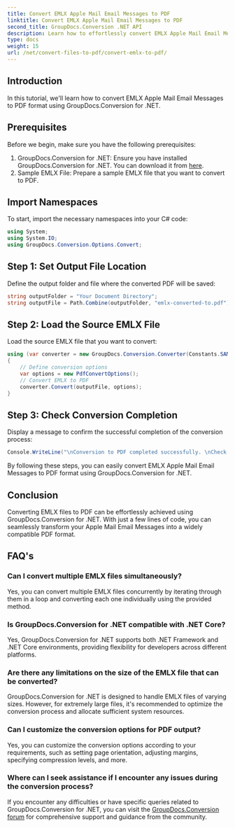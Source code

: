 ```yaml
---
title: Convert EMLX Apple Mail Email Messages to PDF
linktitle: Convert EMLX Apple Mail Email Messages to PDF
second_title: GroupDocs.Conversion .NET API
description: Learn how to effortlessly convert EMLX Apple Mail Email Messages to PDF using GroupDocs.Conversion for .NET. Simplify your document management tasks.
type: docs
weight: 15
url: /net/convert-files-to-pdf/convert-emlx-to-pdf/
---
```

## Introduction
In this tutorial, we'll learn how to convert EMLX Apple Mail Email Messages to PDF format using GroupDocs.Conversion for .NET.
## Prerequisites
Before we begin, make sure you have the following prerequisites:
1. GroupDocs.Conversion for .NET: Ensure you have installed GroupDocs.Conversion for .NET. You can download it from [here](https://releases.groupdocs.com/conversion/net/).
2. Sample EMLX File: Prepare a sample EMLX file that you want to convert to PDF.

## Import Namespaces
To start, import the necessary namespaces into your C# code:
```csharp
using System;
using System.IO;
using GroupDocs.Conversion.Options.Convert;
```
## Step 1: Set Output File Location
Define the output folder and file where the converted PDF will be saved:
```csharp
string outputFolder = "Your Document Directory";
string outputFile = Path.Combine(outputFolder, "emlx-converted-to.pdf");
```
## Step 2: Load the Source EMLX File
Load the source EMLX file that you want to convert:
```csharp
using (var converter = new GroupDocs.Conversion.Converter(Constants.SAMPLE_EMLX))
{
    // Define conversion options
    var options = new PdfConvertOptions();
    // Convert EMLX to PDF
    converter.Convert(outputFile, options);
}
```
## Step 3: Check Conversion Completion
Display a message to confirm the successful completion of the conversion process:
```csharp
Console.WriteLine("\nConversion to PDF completed successfully. \nCheck output in {0}", outputFolder);
```
By following these steps, you can easily convert EMLX Apple Mail Email Messages to PDF format using GroupDocs.Conversion for .NET.

## Conclusion
Converting EMLX files to PDF can be effortlessly achieved using GroupDocs.Conversion for .NET. With just a few lines of code, you can seamlessly transform your Apple Mail Email Messages into a widely compatible PDF format.
## FAQ's
### Can I convert multiple EMLX files simultaneously?
Yes, you can convert multiple EMLX files concurrently by iterating through them in a loop and converting each one individually using the provided method.
### Is GroupDocs.Conversion for .NET compatible with .NET Core?
Yes, GroupDocs.Conversion for .NET supports both .NET Framework and .NET Core environments, providing flexibility for developers across different platforms.
### Are there any limitations on the size of the EMLX file that can be converted?
GroupDocs.Conversion for .NET is designed to handle EMLX files of varying sizes. However, for extremely large files, it's recommended to optimize the conversion process and allocate sufficient system resources.
### Can I customize the conversion options for PDF output?
Yes, you can customize the conversion options according to your requirements, such as setting page orientation, adjusting margins, specifying compression levels, and more.
### Where can I seek assistance if I encounter any issues during the conversion process?
If you encounter any difficulties or have specific queries related to GroupDocs.Conversion for .NET, you can visit the [GroupDocs.Conversion forum](https://forum.groupdocs.com/c/conversion/11) for comprehensive support and guidance from the community.
